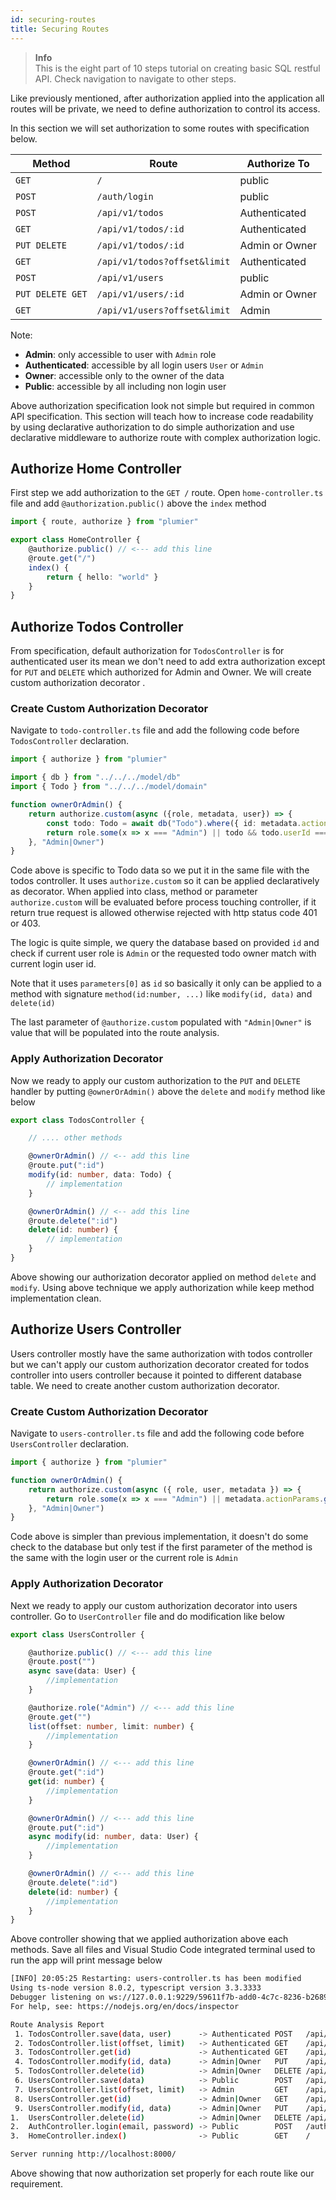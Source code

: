 ```yaml
---
id: securing-routes
title: Securing Routes
---
```


> **Info**  
> This is the eight part of 10 steps tutorial on creating basic SQL restful API. Check navigation to navigate to other steps.


Like previously mentioned, after authorization applied into the application all routes will be private, we need to define authorization to control its access.

In this section we will set authorization to some routes with specification below.

| Method           | Route                        | Authorize To   |
| ---------------- | ---------------------------- | -------------- |
| `GET`            | `/`                          | public         |
| `POST`           | `/auth/login`                | public         |
| `POST`           | `/api/v1/todos`              | Authenticated  |
| `GET`            | `/api/v1/todos/:id`          | Authenticated  |
| `PUT DELETE`     | `/api/v1/todos/:id`          | Admin or Owner |
| `GET`            | `/api/v1/todos?offset&limit` | Authenticated  |
| `POST`           | `/api/v1/users`              | public         |
| `PUT DELETE GET` | `/api/v1/users/:id`          | Admin or Owner |
| `GET`            | `/api/v1/users?offset&limit` | Admin          |

Note:
* **Admin**: only accessible to user with `Admin` role
* **Authenticated**: accessible by all login users `User` or `Admin` 
* **Owner**: accessible only to the owner of the data
* **Public**: accessible by all including non login user

Above authorization specification look not simple but required in common API specification. This section will teach how to increase code readability by using declarative authorization to do simple authorization and use declarative middleware to authorize route with complex authorization logic. 

## Authorize Home Controller
First step we add authorization to the `GET /` route. Open `home-controller.ts` file and add `@authorization.public()` above the `index` method

```typescript
import { route, authorize } from "plumier"

export class HomeController {
    @authorize.public() // <--- add this line
    @route.get("/")
    index() {
        return { hello: "world" }
    }
}
```

## Authorize Todos Controller
From specification, default authorization for `TodosController` is for authenticated user its mean we don't need to add extra authorization except for `PUT` and `DELETE` which authorized for Admin and Owner. We will create custom authorization decorator .

### Create Custom Authorization Decorator

Navigate to `todo-controller.ts` file and add the following code before `TodosController` declaration. 

```typescript
import { authorize } from "plumier"

import { db } from "../../../model/db"
import { Todo } from "../../../model/domain"

function ownerOrAdmin() {
    return authorize.custom(async ({role, metadata, user}) => {
        const todo: Todo = await db("Todo").where({ id: metadata.actionParams.get("id") }).first()
        return role.some(x => x === "Admin") || todo && todo.userId === user.userId
    }, "Admin|Owner")
}
```

Code above is specific to Todo data so we put it in the same file with the todos controller. It uses `authorize.custom` so it can be applied declaratively as decorator. When applied into class, method or parameter `authorize.custom` will be evaluated before process touching controller, if it return true request is allowed otherwise rejected with http status code 401 or 403.

The logic is quite simple, we query the database based on provided `id` and check if current user role is `Admin` or the requested todo owner match with current login user id. 

Note that it uses `parameters[0]` as `id` so basically it only can be applied to a method with signature `method(id:number, ...)` like `modify(id, data)` and `delete(id)`

The last parameter of `@authorize.custom` populated with `"Admin|Owner"` is value that will be populated into the route analysis.

### Apply Authorization Decorator
Now we ready to apply our custom authorization to the `PUT` and `DELETE` handler by putting `@ownerOrAdmin()` above the `delete` and `modify` method like below

```typescript
export class TodosController {

    // .... other methods

    @ownerOrAdmin() // <-- add this line
    @route.put(":id")
    modify(id: number, data: Todo) {
        // implementation
    }

    @ownerOrAdmin() // <-- add this line
    @route.delete(":id")
    delete(id: number) {
        // implementation
    }
}
```

Above showing our authorization decorator applied on method `delete` and `modify`. Using above technique we apply authorization while keep method implementation clean.

## Authorize Users Controller
Users controller mostly have the same authorization with todos controller but we can't apply our custom authorization decorator created for todos controller into users controller because it pointed to different database table. We need to create another custom authorization decorator.

### Create Custom Authorization Decorator
Navigate to `users-controller.ts` file and add the following code before `UsersController` declaration.

```typescript
import { authorize } from "plumier"

function ownerOrAdmin() {
    return authorize.custom(async ({ role, user, metadata }) => {
        return role.some(x => x === "Admin") || metadata.actionParams.get("id") === user.userId
    }, "Admin|Owner")
}
```

Code above is simpler than previous implementation, it doesn't do some check to the database but only test if the first parameter of the method is the same with the login user or the current role is `Admin`

### Apply Authorization Decorator
Next we ready to apply our custom authorization decorator into users controller. Go to `UserController` file and do modification like below


```typescript 
export class UsersController {

    @authorize.public() // <--- add this line
    @route.post("")
    async save(data: User) {
        //implementation
    }

    @authorize.role("Admin") // <--- add this line
    @route.get("")
    list(offset: number, limit: number) {
        //implementation
    }

    @ownerOrAdmin() // <--- add this line
    @route.get(":id")
    get(id: number) {
        //implementation
    }

    @ownerOrAdmin() // <--- add this line
    @route.put(":id")
    async modify(id: number, data: User) {
        //implementation
    }

    @ownerOrAdmin() // <--- add this line
    @route.delete(":id")
    delete(id: number) {
        //implementation
    }
}
```

Above controller showing that we applied authorization above each methods. Save all files and Visual Studio Code integrated terminal used to run the app will print message below

```bash
[INFO] 20:05:25 Restarting: users-controller.ts has been modified
Using ts-node version 8.0.2, typescript version 3.3.3333
Debugger listening on ws://127.0.0.1:9229/59611f7b-add0-4c7c-8236-b268910a38b5
For help, see: https://nodejs.org/en/docs/inspector

Route Analysis Report
 1. TodosController.save(data, user)      -> Authenticated POST   /api/v1/todos
 2. TodosController.list(offset, limit)   -> Authenticated GET    /api/v1/todos
 3. TodosController.get(id)               -> Authenticated GET    /api/v1/todos/:id
 4. TodosController.modify(id, data)      -> Admin|Owner   PUT    /api/v1/todos/:id
 5. TodosController.delete(id)            -> Admin|Owner   DELETE /api/v1/todos/:id
 6. UsersController.save(data)            -> Public        POST   /api/v1/users
 7. UsersController.list(offset, limit)   -> Admin         GET    /api/v1/users
 8. UsersController.get(id)               -> Admin|Owner   GET    /api/v1/users/:id
 9. UsersController.modify(id, data)      -> Admin|Owner   PUT    /api/v1/users/:id
1.  UsersController.delete(id)            -> Admin|Owner   DELETE /api/v1/users/:id
2.  AuthController.login(email, password) -> Public        POST   /auth/login
3.  HomeController.index()                -> Public        GET    /

Server running http://localhost:8000/
```

Above showing that now authorization set properly for each route like our requirement.
